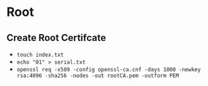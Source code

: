 # Root 

## Create Root Certifcate
* `touch index.txt`
* `echo "01" > serial.txt`
* `openssl req -x509 -config openssl-ca.cnf -days 1000 -newkey rsa:4096 -sha256 -nodes -out rootCA.pem -outform PEM`